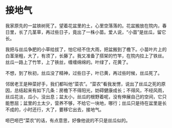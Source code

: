 # 接地气

我家原先的一盆铁树死了。望着花盆里的土，心里空落落的。花盆搬放在院内，春日里，长了几茎草，再过些日子，竟出了一株小苗。爱人说，“小苗”是丝瓜，留它长。 

我把与丝瓜争肥的小草给拔了，怕它经不住大雨，把盆搬到了檐下。小苗叶片上的白茎渐粗，大了，有须了，长藤了。我又准备了搭架的竹竿，在院内拉上了铁丝。丝瓜一路上了竹竿，上了铁丝，缠缠绵绵的。叶绿了，花黄了。 

不想，到了秋初，丝瓜没了精神，过些日子，叶已黄，再过些时候，丝瓜死了。 

邻居老王是种菜好手，我们都叫他“菜农”。“菜农”看我发愣，说出了丝瓜之死的原因，总结起来有如下几条：房檐下不得阳光，妨碍健康成长；不得风，不经风雨，丝瓜花淡，瓜小，没出息；盆太小，丝瓜的根野着呢，没有伸展自己的空间，它只能憋屈；盆里的土太少，营养不够，不给它一块地，哪行；丝瓜只是待在盆里是长不成的，小时还行，大了，要移它出去，接地气。 

咂巴咂巴“菜农”的话，有点意思，好像他说的不只是丝瓜似的。